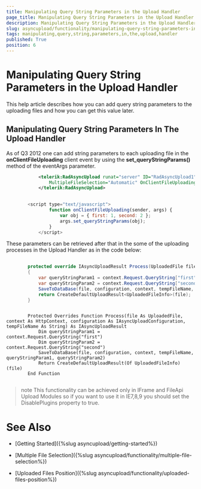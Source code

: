 ```yaml
---
title: Manipulating Query String Parameters in the Upload Handler
page_title: Manipulating Query String Parameters in the Upload Handler | UI for ASP.NET AJAX Documentation
description: Manipulating Query String Parameters in the Upload Handler
slug: asyncupload/functionality/manipulating-query-string-parameters-in-the-upload-handler
tags: manipulating,query,string,parameters,in,the,upload,handler
published: True
position: 6
---
```


# Manipulating Query String Parameters in the Upload Handler



This help article describes how you can add query string parameters to the uploading files and how you can get this value later.

## Manipulating Query String Parameters In The Upload Handler

As of Q3 2012 one can add string parameters to each uploading file in the __onClientFileUploading__ client event by using the __set_queryStringParams()__ method of the eventArgs parameter.

````XML
	        <telerik:RadAsyncUpload runat="server" ID="RadAsyncUpload1" 
	            MultipleFileSelection="Automatic" OnClientFileUploading="onClientFileUploading">
	        </telerik:RadAsyncUpload>
	         
````



````JavaScript
	    <script type="text/javascript">
	            function onClientFileUploading(sender, args) {
	                var obj = { first: 1, second: 2 };
	                args.set_queryStringParams(obj);
	            }
	        </script>  
````



These parameters can be retrieved after that in the some of the uploading processes in the Upload Handler as in the code below:

````C#
	    
	    protected override IAsyncUploadResult Process(UploadedFile file, HttpContext context, IAsyncUploadConfiguration configuration, string tempFileName)
	    {
	        var queryStringParam1 = context.Request.QueryString["first"];
	        var queryStringParam2 = context.Request.QueryString["second"];
	        SaveToDataBase(file, configuration, context, tempFileName, queryStringParam1, queryStringParam2);
	        return CreateDefaultUploadResult<UploadedFileInfo>(file);
	    }
````



````VB.NET
	
	    Protected Overrides Function Process(file As UploadedFile, context As HttpContext, configuration As IAsyncUploadConfiguration, tempFileName As String) As IAsyncUploadResult
	        Dim queryStringParam1 = context.Request.QueryString("first")
	        Dim queryStringParam2 = context.Request.QueryString("second")
	        SaveToDataBase(file, configuration, context, tempFileName, queryStringParam1, queryStringParam2)
	        Return CreateDefaultUploadResult(Of UploadedFileInfo)(file)
	    End Function
	
````



>note This functionality can be achieved only in IFrame and FileApi Upload Modules so if you want to use it in IE7,8,9 you should set the DisablePlugins property to true.
>


# See Also

 * [Getting Started]({%slug asyncupload/getting-started%})

 * [Multiple File Selection]({%slug asyncupload/functionality/multiple-file-selection%})

 * [Uploaded Files Position]({%slug asyncupload/functionality/uploaded-files-position%})
